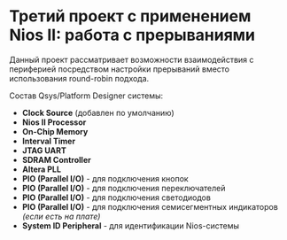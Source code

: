# Третий проект с применением Nios II: работа с прерываниями

Данный проект рассматривает возможности взаимодействия с периферией посредством настройки прерываний вместо использования round-robin подхода.

Состав Qsys/Platform Designer системы:

- **Clock Source** (добавлен по умолчанию)
- **Nios II Processor**
- **On-Chip Memory**
- **Interval Timer**
- **JTAG UART**
- **SDRAM Controller**
- **Altera PLL**
- **PIO (Parallel I/O)** - для подключения кнопок
- **PIO (Parallel I/O)** - для подключения переключателей
- **PIO (Parallel I/O)** - для подключения светодиодов
- **PIO (Parallel I/O)** - для подключения семисегментных индикаторов *(если есть на плате)*
- **System ID Peripheral** - для идентификации Nios-системы
